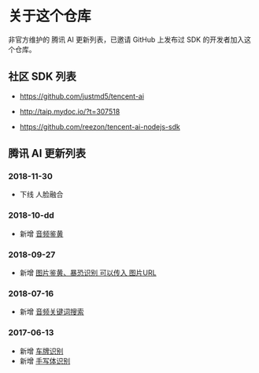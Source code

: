 # 关于这个仓库

非官方维护的 腾讯 AI 更新列表，已邀请 GitHub 上发布过 SDK 的开发者加入这个仓库。

## 社区 SDK 列表

* https://github.com/justmd5/tencent-ai

* http://taip.mydoc.io/?t=307518

* https://github.com/reezon/tencent-ai-nodejs-sdk

## 腾讯 AI 更新列表

### 2018-11-30

* 下线 人脸融合

### 2018-10-dd

* 新增 [音频鉴黄](https://ai.qq.com/doc/aaievilaudio.shtml)

### 2018-09-27

* 新增 [图片鉴黄、暴恐识别 可以传入 图片URL](https://ai.qq.com/doc/imageterrorism.shtml)

### 2018-07-16

* 新增 [音频关键词搜索](https://ai.qq.com/doc/detectword.shtml)

### 2017-06-13

* 新增 [车牌识别](https://ai.qq.com/doc/plateocr.shtml)
* 新增 [手写体识别](https://ai.qq.com/doc/handwritingocr.shtml)
